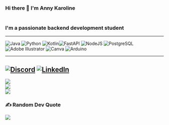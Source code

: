 ### Hi there 👋 I'm Anny Karoline<br><br>

### I'm a passionate backend development student
-----

![Java](https://img.icons8.com/color/48/000000/java-coffee-cup-logo--v1.png) ![Python](https://img.icons8.com/color/48/000000/python--v1.png) ![Kotlin](https://img.icons8.com/color/48/000000/kotlin.png)![FastAPI](https://img.icons8.com/ultraviolet/40/000000/api-settings.png) ![NodeJS](https://img.icons8.com/color/48/000000/nodejs.png) ![PostgreSQL](https://img.icons8.com/color/48/000000/postgreesql.png) ![Adobe Illustrator](https://img.icons8.com/color/48/000000/adobe-illustrator--v1.png) ![Canva](https://img.icons8.com/cute-clipart/64/000000/canva-app.png) ![Arduino](https://img.icons8.com/color/48/000000/arduino.png)

------ 

[![Discord](https://img.shields.io/badge/Discord-%237289DA.svg?logo=discord&logoColor=white)](htttps://discord.gg/Nykaah#5846) [![LinkedIn](https://img.shields.io/badge/LinkedIn-%230077B5.svg?logo=linkedin&logoColor=white)](https://www.linkedin.com/in/anny-karoline-de-carvalho-martins-309ab1150/) 
------


![](https://github-readme-stats.vercel.app/api?username=AnnyKaah&theme=radical&hide_border=false&include_all_commits=true&count_private=false)<br/>
![](https://github-readme-streak-stats.herokuapp.com/?user=AnnyKaah&theme=radical&hide_border=false)<br/>
![](https://github-readme-stats.vercel.app/api/top-langs/?username=AnnyKaah&theme=radical&hide_border=false&include_all_commits=true&count_private=false&layout=compact)



### ✍️ Random Dev Quote
![](https://quotes-github-readme.vercel.app/api?type=horizontal&theme=radical)


